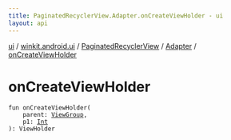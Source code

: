 ```yaml
---
title: PaginatedRecyclerView.Adapter.onCreateViewHolder - ui
layout: api
---
```


<div class='api-docs-breadcrumbs'><a href="../../../index.html">ui</a> / <a href="../../index.html">winkit.android.ui</a> / <a href="../index.html">PaginatedRecyclerView</a> / <a href="index.html">Adapter</a> / <a href="./on-create-view-holder.html">onCreateViewHolder</a></div>

# onCreateViewHolder

<div class="signature"><code><span class="keyword">fun </span><span class="identifier">onCreateViewHolder</span><span class="symbol">(</span><br/>&nbsp;&nbsp;&nbsp;&nbsp;<span class="parameterName" id="winkit.android.ui.PaginatedRecyclerView.Adapter$onCreateViewHolder(android.view.ViewGroup, kotlin.Int)/parent">parent</span><span class="symbol">:</span>&nbsp;<a href="https://developer.android.com/reference/android/view/ViewGroup.html"><span class="identifier">ViewGroup</span></a><span class="symbol">, </span><br/>&nbsp;&nbsp;&nbsp;&nbsp;<span class="parameterName" id="winkit.android.ui.PaginatedRecyclerView.Adapter$onCreateViewHolder(android.view.ViewGroup, kotlin.Int)/p1">p1</span><span class="symbol">:</span>&nbsp;<a href="https://kotlinlang.org/api/latest/jvm/stdlib/kotlin/-int/index.html"><span class="identifier">Int</span></a><br/><span class="symbol">)</span><span class="symbol">: </span><span class="identifier">ViewHolder</span></code></div>
